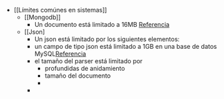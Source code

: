 - [[Límites comúnes en sistemas]]
	- [[Mongodb]]
		- Un documento está limitado a 16MB [Referencia](https://www.mongodb.com/docs/manual/reference/limits/?_ga=2.221922712.1423555775.1676136555-103733929.1673929829)
	- [[Json]
		- Un json está limitado por los siguientes elementos:
		- un campo de tipo json está limitado a 1GB en una base de datos MySQL[Referencia](https://dev.mysql.com/blog-archive/how-large-can-json-documents-be/)
		- el tamaño del parser está limitado por
			- profundidas de anidamiento
			- tamaño del documento
			-
		-